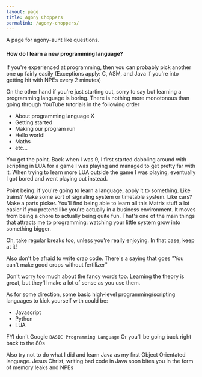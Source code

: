 ```yaml
---
layout: page
title: Agony Choppers
permalink: /agony-choppers/
---
```

A page for agony-aunt like questions.


#### How do I learn a new programming language?
If you're experienced at programming, then you can probably pick another one up fairly easily (Exceptions apply: C, ASM,
and Java if you're into getting hit with NPEs every 2 minutes)

On the other hand if you're just starting out, sorry to say but learning a programming language is boring. There is nothing more
monotonous than going through YouTube tutorials in the following order

- About programming language X
- Getting started
- Making our program run
- Hello world!
- Maths
- etc...

You get the point. Back when I was 9, I first started dabbling around with scripting in LUA for a game I was playing and 
managed to get pretty far with it. When trying to learn more LUA outside the game I was playing, eventually I got bored 
and went playing out instead. 

Point being: if you're going to learn a language, apply it to something. Like trains? Make some sort of signaling system or 
timetable system. Like cars? Make a parts picker. You'll find being able to learn all this Matrix stuff a lot easier if you pretend like
you're actually in a business environment. It moves from being a chore to actually being quite fun. That's one of the main things that 
attracts me to programming: watching your little system grow into something bigger.

Oh, take regular breaks too, unless you're really enjoying. In that case, keep at it!

Also don't be afraid to write crap code. There's a saying that goes "You can't make good crops without fertilizer"

Don't worry too much about the fancy words too. Learning the theory is great, but they'll make a lot of sense as you use them.

As for some direction, some basic high-level programming/scripting languages to kick yourself with could be:

- Javascript
- Python
- LUA

FYI don't Google `BASIC Programming Language` Or you'll be going back right back to the 80s

Also try not to do what I did and learn Java as my first Object Orientated language. Jesus Christ, writing bad code in Java soon 
bites you in the form of memory leaks and NPEs